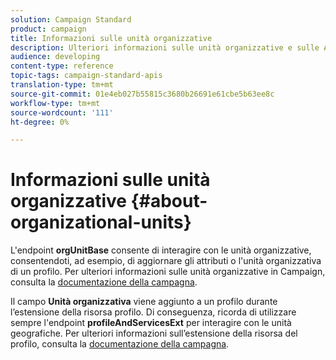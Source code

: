 ```yaml
---
solution: Campaign Standard
product: campaign
title: Informazioni sulle unità organizzative
description: Ulteriori informazioni sulle unità organizzative e sulle API.
audience: developing
content-type: reference
topic-tags: campaign-standard-apis
translation-type: tm+mt
source-git-commit: 01e4eb027b55815c3680b26691e61cbe5b63ee8c
workflow-type: tm+mt
source-wordcount: '111'
ht-degree: 0%

---
```



# Informazioni sulle unità organizzative {#about-organizational-units}

L&#39;endpoint **orgUnitBase** consente di interagire con le unità organizzative, consentendoti, ad esempio, di aggiornare gli attributi o l&#39;unità organizzativa di un profilo. Per ulteriori informazioni sulle unità organizzative in Campaign, consulta la [documentazione della campagna](https://experienceleague.adobe.com/docs/campaign-standard/using/administrating/users-and-security/organizational-units.html?lang=en#administrating).

Il campo **Unità organizzativa** viene aggiunto a un profilo durante l’estensione della risorsa profilo. Di conseguenza, ricorda di utilizzare sempre l&#39;endpoint **profileAndServicesExt** per interagire con le unità geografiche. Per ulteriori informazioni sull’estensione della risorsa del profilo, consulta la [documentazione della campagna](https://experienceleague.adobe.com/docs/campaign-standard/using/administrating/users-and-security/organizational-units.html?lang=en#partitioning-profiles).
